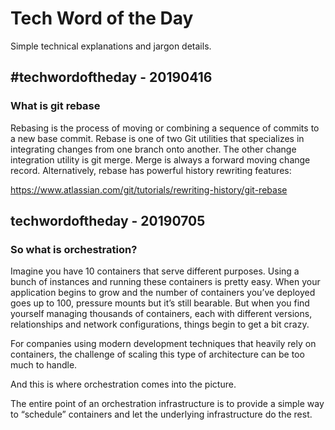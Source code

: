 # Tech Word of the Day 
Simple technical explanations and jargon details.

## #techwordoftheday - 20190416  
### What is git rebase
Rebasing is the process of moving or combining a sequence of commits to a new base commit.
Rebase is one of two Git utilities that specializes in integrating changes from one branch onto another. 
The other change integration utility is git merge. Merge is always a forward moving change record. 
Alternatively, rebase has powerful history rewriting features:

https://www.atlassian.com/git/tutorials/rewriting-history/git-rebase 


## techwordoftheday - 20190705  
### So what is orchestration?

Imagine you have 10 containers that serve different purposes. Using a bunch of instances and running these containers is pretty easy. When your application begins to grow and the number of containers you’ve deployed goes up to 100, pressure mounts but it’s still bearable. But when you find yourself managing thousands of containers, each with different versions, relationships and network configurations, things begin to get a bit crazy.

For companies using modern development techniques that heavily rely on containers, the challenge of scaling this type of architecture can be too much to handle.

And this is where orchestration comes into the picture.

The entire point of an orchestration infrastructure is to provide a simple way to “schedule” containers and let the underlying infrastructure do the rest.


